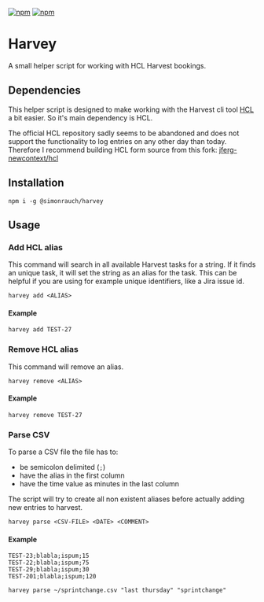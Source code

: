 [![npm](https://badgen.net/npm/v/@simonrauch/harvey/latest)](https://www.npmjs.com/package/@simonrauch/harvey) 
[![npm](https://badgen.net/npm/dt/@simonrauch/harvey)](https://www.npmjs.com/package/@simonrauch/harvey)

# Harvey

A small helper script for working with HCL Harvest bookings.

## Dependencies

This helper script is designed to make working with the Harvest cli tool [HCL](https://github.com/zenhob/hcl) a bit easier. So it's main dependency is HCL. 

The official HCL repository sadly seems to be abandoned and does not support the functionality to log entries on any other day than today. Therefore I recommend building HCL form source from this fork: [jferg-newcontext/hcl](https://github.com/jferg-newcontext/hcl)

## Installation

```
npm i -g @simonrauch/harvey
```

## Usage

### Add HCL alias


This command will search in all available Harvest tasks for a string. If it finds an unique task, it will set the string as an alias for the task. This can be helpful if you are using for example unique identifiers, like a Jira issue id.

```
harvey add <ALIAS>
```

#### Example
```
harvey add TEST-27
```

### Remove HCL alias

This command will remove an alias. 

```
harvey remove <ALIAS>
```

#### Example
```
harvey remove TEST-27
```

### Parse CSV

To parse a CSV file the file has to:

 - be semicolon delimited (`;`)
 - have the alias in the first column
 - have the time value as minutes in the last column

 The script will try to create all non existent aliases before actually adding new entries to harvest.

```
harvey parse <CSV-FILE> <DATE> <COMMENT> 
```

#### Example

```
TEST-23;blabla;ispum;15
TEST-22;blabla;ispum;75
TEST-29;blabla;ispum;30
TEST-201;blabla;ispum;120
```
```
harvey parse ~/sprintchange.csv "last thursday" "sprintchange"
```